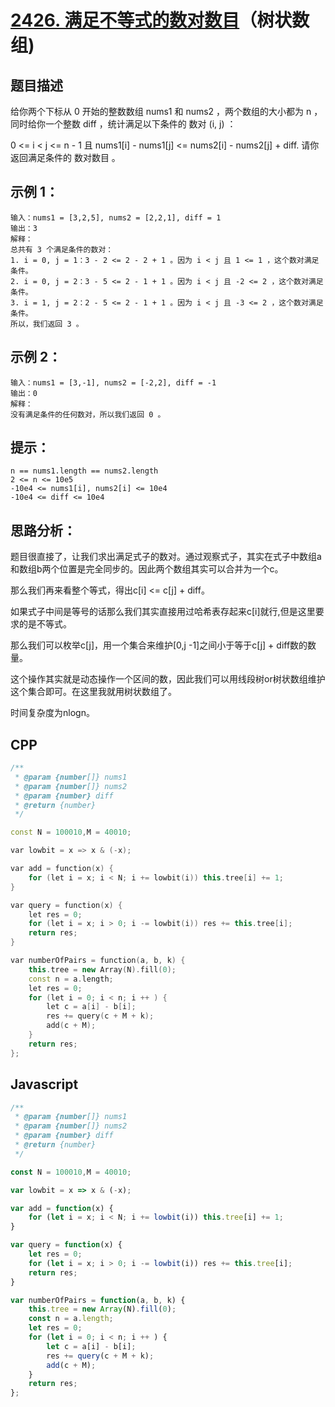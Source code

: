 # [2426. 满足不等式的数对数目](https://leetcode.cn/problems/number-of-pairs-satisfying-inequality/)（树状数组)

## 题目描述

给你两个下标从 0 开始的整数数组 nums1 和 nums2 ，两个数组的大小都为 n ，同时给你一个整数 diff ，统计满足以下条件的 数对 (i, j) ：

0 <= i < j <= n - 1 且
nums1[i] - nums1[j] <= nums2[i] - nums2[j] + diff.
请你返回满足条件的 数对数目 。

## 示例 1：
```
输入：nums1 = [3,2,5], nums2 = [2,2,1], diff = 1
输出：3
解释：
总共有 3 个满足条件的数对：
1. i = 0, j = 1：3 - 2 <= 2 - 2 + 1 。因为 i < j 且 1 <= 1 ，这个数对满足条件。
2. i = 0, j = 2：3 - 5 <= 2 - 1 + 1 。因为 i < j 且 -2 <= 2 ，这个数对满足条件。
3. i = 1, j = 2：2 - 5 <= 2 - 1 + 1 。因为 i < j 且 -3 <= 2 ，这个数对满足条件。
所以，我们返回 3 。
```

## 示例 2：
```
输入：nums1 = [3,-1], nums2 = [-2,2], diff = -1
输出：0
解释：
没有满足条件的任何数对，所以我们返回 0 。
```

## 提示：
```
n == nums1.length == nums2.length
2 <= n <= 10e5
-10e4 <= nums1[i], nums2[i] <= 10e4
-10e4 <= diff <= 10e4
```

## 思路分析：
题目很直接了，让我们求出满足式子的数对。通过观察式子，其实在式子中数组a和数组b两个位置是完全同步的。因此两个数组其实可以合并为一个c。

那么我们再来看整个等式，得出c[i] <= c[j] + diff。

如果式子中间是等号的话那么我们其实直接用过哈希表存起来c[i]就行,但是这里要求的是不等式。

那么我们可以枚举c[j]，用一个集合来维护[0,j -1]之间小于等于c[j] + diff数的数量。

这个操作其实就是动态操作一个区间的数，因此我们可以用线段树or树状数组维护这个集合即可。在这里我就用树状数组了。

时间复杂度为nlogn。

## CPP
```cpp
/**
 * @param {number[]} nums1
 * @param {number[]} nums2
 * @param {number} diff
 * @return {number}
 */

const N = 100010,M = 40010;

var lowbit = x => x & (-x);

var add = function(x) {
    for (let i = x; i < N; i += lowbit(i)) this.tree[i] += 1;
}

var query = function(x) {
    let res = 0;
    for (let i = x; i > 0; i -= lowbit(i)) res += this.tree[i];
    return res;
}

var numberOfPairs = function(a, b, k) {
    this.tree = new Array(N).fill(0);
    const n = a.length;
    let res = 0;
    for (let i = 0; i < n; i ++ ) {
        let c = a[i] - b[i];
        res += query(c + M + k);
        add(c + M);
    }
    return res;
};
```

## Javascript
```Javascript
/**
 * @param {number[]} nums1
 * @param {number[]} nums2
 * @param {number} diff
 * @return {number}
 */

const N = 100010,M = 40010;

var lowbit = x => x & (-x);

var add = function(x) {
    for (let i = x; i < N; i += lowbit(i)) this.tree[i] += 1;
}

var query = function(x) {
    let res = 0;
    for (let i = x; i > 0; i -= lowbit(i)) res += this.tree[i];
    return res;
}

var numberOfPairs = function(a, b, k) {
    this.tree = new Array(N).fill(0);
    const n = a.length;
    let res = 0;
    for (let i = 0; i < n; i ++ ) {
        let c = a[i] - b[i];
        res += query(c + M + k);
        add(c + M);
    }
    return res;
};
```
